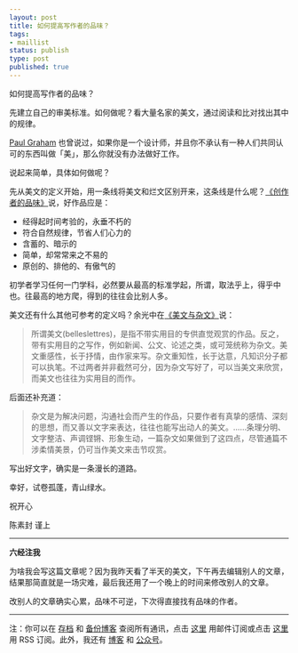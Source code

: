 ```yaml
--- 
layout: post
title: 如何提高写作者的品味？
tags: 
- maillist
status: publish
type: post
published: true
---
```


如何提高写作者的品味？

先建立自己的审美标准。如何做呢？看大量名家的美文，通过阅读和比对找出其中的规律。

[Paul Graham](http://article.yeeyan.org/view/159737/176997) 也曾说过，如果你是一个设计师，并且你不承认有一种人们共同认可的东西叫做「美」，那么你就没有办法做好工作。

说起来简单，具体如何做呢？

先从美文的定义开始，用一条线将美文和烂文区别开来，这条线是什么呢？[《创作者的品味》](http://chuansong.me/n/2472667)说，好作品应是：

- 经得起时间考验的，永垂不朽的
- 符合自然规律，节省人们心力的
- 含蓄的、暗示的
- 简单，却常常来之不易的
- 原创的、排他的、有傲气的

初学者学习任何一门学科，必然要从最高的标准学起，所谓，取法乎上，得乎中也。往最高的地方爬，得到的往往会比别人多。

美文还有什么其他可参考的定义吗？余光中在[《美文与杂文》](http://www.jianshu.com/p/b25e0f29b56d)说：

>所谓美文(belleslettres)，是指不带实用目的专供直觉观赏的作品。反之，带有实用目的之写作，例如新闻、公文、论述之类，或可笼统称为杂文。美文重感性，长于抒情，由作家来写。杂文重知性，长于达意，凡知识分子都可以执笔。不过两者并非截然可分，因为杂文写好了，可以当美文来欣赏，而美文也往往为实用目的而作。

后面还补充道：

>杂文是为解决问题，沟通社会而产生的作品，只要作者有真挚的感情、深刻的思想，而又善以文字来表达，往往也能写出动人的美文。……条理分明、文字整洁、声调铿锵、形象生动，一篇杂文如果做到了这四点，尽管通篇不涉柔情美景，仍可当作美文来击节叹赏。

写出好文字，确实是一条漫长的道路。

幸好，试卷孤蓬，青山绿水。

祝开心

陈素封 谨上

----

**六经注我**

为啥我会写这篇文章呢？因为我昨天看了半天的美文，下午再去编辑别人的文章，结果那简直就是一场灾难，最后我还用了一个晚上的时间来修改别人的文章。

改别人的文章确实心累，品味不可逆，下次得直接找有品味的作者。


----

注：你可以在 [存档](http://tinyletter.com/cnfeat/archive) 和 [备份博客](mesule.com) 查阅所有通讯，点击 [这里](http://tinyletter.com/cnfeat) 用邮件订阅或点击  [这里](http://mesule.com/feed/) 用 RSS 订阅。此外，我还有 [博客](cnfeat.com) 和 [公众号](http://t.cn/RGaif2N)。



